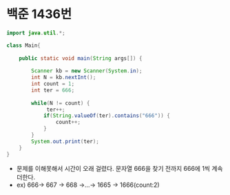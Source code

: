 # 백준 1436번

```java
import java.util.*;

class Main{
	
	public static void main(String args[]) {
		
		Scanner kb = new Scanner(System.in);
		int N = kb.nextInt();
		int count = 1;
		int ter = 666;
		
		while(N != count) {
			 ter++;
			if(String.valueOf(ter).contains("666")) {
				count++;
			}
		}
		System.out.print(ter);
	}
}

```
- 문제를 이해못해서 시간이 오래 걸렸다. 문자열 666을 찾기 전까지 666에 1씩 계속 더한다. 
- ex) 666-> 667 -> 668 ->...-> 1665 -> 1666(count:2)
